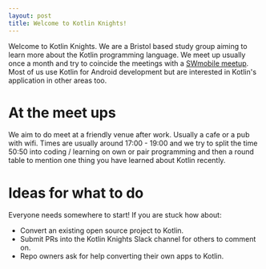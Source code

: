 ```yaml
---
layout: post
title: Welcome to Kotlin Knights!
---
```


Welcome to Kotlin Knights. We are a Bristol based study group aiming to learn more about the Kotlin programming language. We meet up usually once a month and try to coincide the meetings with a [SWmobile meetup](https://www.meetup.com/swmobile/). Most of us use Kotlin for Android development but are interested in Kotlin's application in other areas too.

# At the meet ups

We aim to do meet at a friendly venue after work. Usually a cafe or a pub with wifi. Times are usually around 17:00 - 19:00 and we try to split the time 50:50 into coding / learning on own or pair programming and then a round table to mention one thing you have learned about Kotlin recently.


# Ideas for what to do

Everyone needs somewhere to start! If you are stuck how about:

* Convert an existing open source project to Kotlin.
* Submit PRs into the Kotlin Knights Slack channel for others to comment on.
* Repo owners ask for help converting their own apps to Kotlin.

